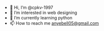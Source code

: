 - 👋 Hi, I’m @cpkv-1997
- 👀 I’m interested in web designing
- 🌱 I’m currently learning python
- 📫 How to reach me anyebell05@gmail.com

<!---
cpkv-1997/cpkv-1997 is a ✨ special ✨ repository because its `README.md` (this file) appears on your GitHub profile.
You can click the Preview link to take a look at your changes.
--->
